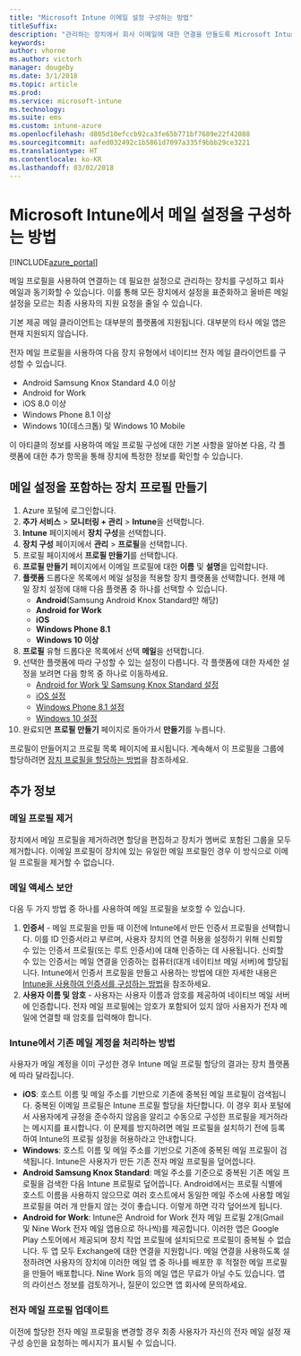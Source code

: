 ```yaml
---
title: "Microsoft Intune 이메일 설정 구성하는 방법"
titleSuffix: 
description: "관리하는 장치에서 회사 이메일에 대한 연결을 만들도록 Microsoft Intune을 구성하는 방법을 알아봅니다."
keywords: 
author: vhorne
ms.author: victorh
manager: dougeby
ms.date: 3/1/2018
ms.topic: article
ms.prod: 
ms.service: microsoft-intune
ms.technology: 
ms.suite: ems
ms.custom: intune-azure
ms.openlocfilehash: d805d10efccb92ca3fe65b771bf7689e22f42088
ms.sourcegitcommit: aafed032492c1b5861d7097a335f9bbb29ce3221
ms.translationtype: HT
ms.contentlocale: ko-KR
ms.lasthandoff: 03/02/2018
---
```

# <a name="how-to-configure-email-settings-in-microsoft-intune"></a>Microsoft Intune에서 메일 설정을 구성하는 방법

[!INCLUDE[azure_portal](./includes/azure_portal.md)]

메일 프로필을 사용하여 연결하는 데 필요한 설정으로 관리하는 장치를 구성하고 회사 메일과 동기화할 수 있습니다. 이를 통해 모든 장치에서 설정을 표준화하고 올바른 메일 설정을 모르는 최종 사용자의 지원 요청을 줄일 수 있습니다.

기본 제공 메일 클라이언트는 대부분의 플랫폼에 지원됩니다. 대부분의 타사 메일 앱은 현재 지원되지 않습니다.

전자 메일 프로필을 사용하여 다음 장치 유형에서 네이티브 전자 메일 클라이언트를 구성할 수 있습니다.

- Android Samsung Knox Standard 4.0 이상
- Android for Work
- iOS 8.0 이상
- Windows Phone 8.1 이상
- Windows 10(데스크톱) 및 Windows 10 Mobile

이 아티클의 정보를 사용하여 메일 프로필 구성에 대한 기본 사항을 알아본 다음, 각 플랫폼에 대한 추가 항목을 통해 장치에 특정한 정보를 확인할 수 있습니다.

## <a name="create-a-device-profile-containing-email-settings"></a>메일 설정을 포함하는 장치 프로필 만들기

1. Azure 포털에 로그인합니다.
2. **추가 서비스** > **모니터링 + 관리** > **Intune**을 선택합니다.
3. **Intune** 페이지에서 **장치 구성**을 선택합니다.
2. **장치 구성** 페이지에서 **관리** > **프로필**을 선택합니다.
3. 프로필 페이지에서 **프로필 만들기**를 선택합니다.
4. **프로필 만들기** 페이지에서 이메일 프로필에 대한 **이름** 및 **설명**을 입력합니다.
5. **플랫폼** 드롭다운 목록에서 메일 설정을 적용할 장치 플랫폼을 선택합니다. 현재 메일 장치 설정에 대해 다음 플랫폼 중 하나를 선택할 수 있습니다.
    - **Android**(Samsung Android Knox Standard만 해당)
    - **Android for Work**
    - **iOS**
    - **Windows Phone 8.1**
    - **Windows 10 이상**
6. **프로필** 유형 드롭다운 목록에서 선택 **메일**을 선택합니다.
7. 선택한 플랫폼에 따라 구성할 수 있는 설정이 다릅니다. 각 플랫폼에 대한 자세한 설정을 보려면 다음 항목 중 하나로 이동하세요.
    - [Android for Work 및 Samsung Knox Standard 설정](email-settings-android.md)
    - [iOS 설정](email-settings-ios.md)
    - [Windows Phone 8.1 설정](email-settings-windows-phone-8-1.md)
    - [Windows 10 설정](email-settings-windows-10.md)
8. 완료되면 **프로필 만들기** 페이지로 돌아가서 **만들기**를 누릅니다.

프로필이 만들어지고 프로필 목록 페이지에 표시됩니다.
계속해서 이 프로필을 그룹에 할당하려면 [장치 프로필을 할당하는 방법](device-profile-assign.md)을 참조하세요.

## <a name="further-information"></a>추가 정보

### <a name="remove-an-email-profile"></a>메일 프로필 제거

장치에서 메일 프로필을 제거하려면 할당을 편집하고 장치가 멤버로 포함된 그룹을 모두 제거합니다. 이메일 프로필이 장치에 있는 유일한 메일 프로필인 경우 이 방식으로 이메일 프로필을 제거할 수 없습니다.

### <a name="securing-email-access"></a>메일 액세스 보안

다음 두 가지 방법 중 하나를 사용하여 메일 프로필을 보호할 수 있습니다.

1. **인증서** - 메일 프로필을 만들 때 이전에 Intune에서 만든 인증서 프로필을 선택합니다. 이를 ID 인증서라고 부르며, 사용자 장치의 연결 허용을 설정하기 위해 신뢰할 수 있는 인증서 프로필(또는 루트 인증서)에 대해 인증하는 데 사용됩니다. 신뢰할 수 있는 인증서는 메일 연결을 인증하는 컴퓨터(대개 네이티브 메일 서버)에 할당됩니다.
Intune에서 인증서 프로필을 만들고 사용하는 방법에 대한 자세한 내용은 [Intune을 사용하여 인증서를 구성하는 방법](certificates-configure.md)을 참조하세요.
2. **사용자 이름 및 암호** - 사용자는 사용자 이름과 암호를 제공하여 네이티브 메일 서버에 인증합니다.
전자 메일 프로필에는 암호가 포함되어 있지 않아 사용자가 전자 메일에 연결할 때 암호를 입력해야 합니다.


### <a name="how-intune-handles-existing-email-accounts"></a>Intune에서 기존 메일 계정을 처리하는 방법

사용자가 메일 계정을 이미 구성한 경우 Intune 메일 프로필 할당의 결과는 장치 플랫폼에 따라 달라집니다.

- **iOS**: 호스트 이름 및 메일 주소를 기반으로 기존에 중복된 메일 프로필이 검색됩니다. 중복된 이메일 프로필은 Intune 프로필 할당을 차단합니다. 이 경우 회사 포털에서 사용자에게 규정을 준수하지 않음을 알리고 수동으로 구성한 프로필을 제거하라는 메시지를 표시합니다. 이 문제를 방지하려면 메일 프로필을 설치하기 전에 등록하여 Intune의 프로필 설정을 허용하라고 안내합니다.
- **Windows**: 호스트 이름 및 메일 주소를 기반으로 기존에 중복된 메일 프로필이 검색됩니다. Intune은 사용자가 만든 기존 전자 메일 프로필을 덮어씁니다.
- **Android Samsung Knox Standard**: 메일 주소를 기준으로 중복된 기존 메일 프로필을 검색한 다음 Intune 프로필로 덮어씁니다.
Android에서는 프로필 식별에 호스트 이름을 사용하지 않으므로 여러 호스트에서 동일한 메일 주소에 사용할 메일 프로필을 여러 개 만들지 않는 것이 좋습니다. 이렇게 하면 각각 덮어쓰게 됩니다.
- **Android for Work**: Intune은 Android for Work 전자 메일 프로필 2개(Gmail 및 Nine Work 전자 메일 앱용으로 하나씩)를 제공합니다. 이러한 앱은 Google Play 스토어에서 제공되며 장치 작업 프로필에 설치되므로 프로필이 중복될 수 없습니다. 두 앱 모두 Exchange에 대한 연결을 지원합니다. 메일 연결을 사용하도록 설정하려면 사용자의 장치에 이러한 메일 앱 중 하나를 배포한 후 적절한 메일 프로필을 만들어 배포합니다. Nine Work 등의 메일 앱은 무료가 아닐 수도 있습니다. 앱의 라이선스 정보를 검토하거나, 질문이 있으면 앱 회사에 문의하세요.

### <a name="update-an-email-profile"></a>전자 메일 프로필 업데이트

이전에 할당한 전자 메일 프로필을 변경할 경우 최종 사용자가 자신의 전자 메일 설정 재구성 승인을 요청하는 메시지가 표시될 수 있습니다.
